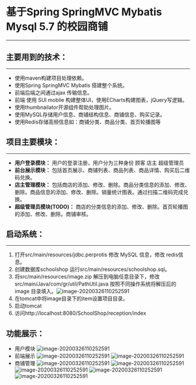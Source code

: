 # 基于Spring SpringMVC Mybatis Mysql 5.7 的校园商铺

--------------------------

## 主要用到的技术：

---------------------

-  使用maven构建项目处理依赖。
- 使用Spring SpringMVC Mybatis 搭建整个系统。
- 前端后端之间通过ajax 传输信息。
- 前端 使用 SUI moblie 构建整体UI，使用ECharts构建图表，jQuery写逻辑。
- 使用thumbnailator开源组件帮助处理图片。
- 使用MySQL存储用户信息、商铺结构信息、商铺信息、购买记录。
- 使用Redis存储高频信息如：商铺分类、商品分类、首页轮播图等 

## 项目主要模块：

--------

- **用户登录模块：** 用户的登录注册，用户分为三种身份 顾客 店主 超级管理员
- **前台展示模块：** 包括首页展示、商铺列表、商品列表、商品详情、购买后二维码兑换。
- **店主管理模块：** 包括商店的添加、修改、删除。商品分类信息的添加、修改、删除。商品信息的添加、修改、删除。销量统计图表。通过扫描二维码完成兑换。
- **超级管理员模块(TODO)：** 商店的分类信息的添加、修改、删除。首页轮播图的添加、修改、删除。商铺审核。

## 启动系统：

--------

1. 打开src/main/resources/jdbc.perprotis 修改 MySQL 信息，修改 redis信息。
2. 创建数据库schoolshop 运行src/main/resources/schoolshop.sql。
3. 将src/main/resources/image.zip 解压到电脑任意目录下，修改src/main/Java/com/gr/util/PathUtil.java 按照不同操作系统将解压后的image 目录填入。![image-20200326110252591](https://github.com/gr2222/image/blob/master/QQ20200326-111644%402x.png)
4. 在tomcat中将image目录下的item设置项目目录。
5. 启动tomcat
6. 访问http://localhost:8080/SchoolShop/reception/index

## 功能展示：
- 用户模块
![image-20200326110252591](https://github.com/gr2222/image/blob/master/%E7%99%BB%E5%BD%95%E6%B3%A8%E5%86%8C.png)
- 前端展示
![image-20200326110252591](https://github.com/gr2222/image/blob/master/%E9%A6%96%E9%A1%B5.png)
![image-20200326110252591](https://github.com/gr2222/image/blob/master/%E5%95%86%E5%BA%97%E9%A1%B5%E9%9D%A2.png)
- 商铺管理
![image-20200326110252591](https://github.com/gr2222/image/blob/master/QQ20200326-112359%402x.png)
![image-20200326110252591](https://github.com/gr2222/image/blob/master/QQ20200326-112410%402x.png)
![image-20200326110252591](https://github.com/gr2222/image/blob/master/QQ20200326-112421%402x.png)
![image-20200326110252591](https://github.com/gr2222/image/blob/master/QQ20200326-112513%402x.png)
![image-20200326110252591](https://github.com/gr2222/image/blob/master/QQ20200326-112444%402x.png)


